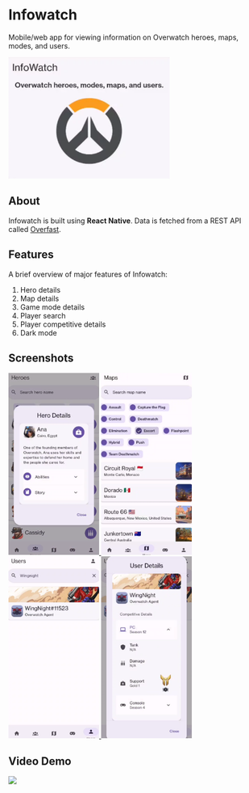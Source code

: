 # Infowatch

Mobile/web app for viewing information on Overwatch heroes, maps, modes, and users.

<img src="./media/screenshot1.png" height=240px>

## About

Infowatch is built using **React Native**. Data is fetched from a REST API called [Overfast](https://overfast-api.tekrop.fr/).

## Features

A brief overview of major features of Infowatch:

1. Hero details
2. Map details
3. Game mode details
4. Player search
5. Player competitive details
6. Dark mode

<!-- ### Hero details

### Map details

### Game mode details -->

## Screenshots

<a href="">
    <img src="./media/screenshot2.png" height=360px>
</a>
<a href="">
    <img src="./media/screenshot3.png" height=360px>
</a>
<a href="">
    <img src="./media/screenshot4.png" height=360px>
</a>
<a href="">
    <img src="./media/screenshot5.png" height=360px>
</a>

## Video Demo

<img src="./media/videox4.gif" height=480px>
<!-- <video width="270" height="540" controls>
  <source src="https://github.com/ThaiDuongVu/infowatch/raw/refs/heads/main/media/video.mp4" type="video/mp4">
</video> -->
<!-- <iframe src="https://drive.google.com/file/d/1ESJuyyGHkHCW_TDi_V_7zhWMJPRmYQub/preview" width="640" height="480" allow="autoplay"></iframe> -->
